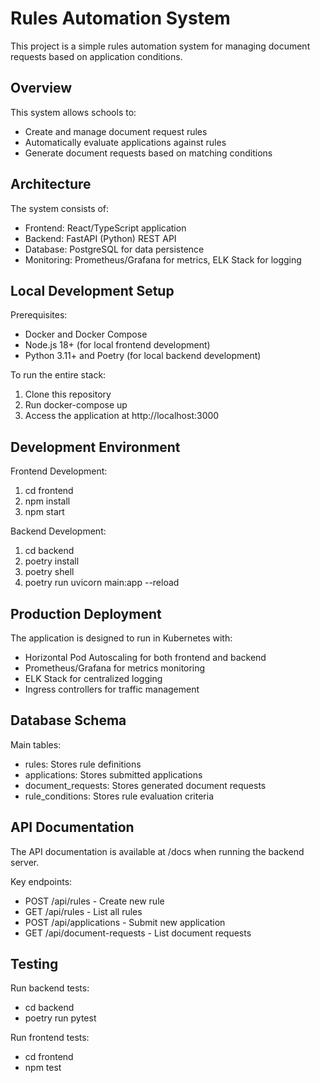 # Rules Automation System

This project is a simple rules automation system for managing document requests based on application conditions.

## Overview

This system allows schools to:
- Create and manage document request rules
- Automatically evaluate applications against rules
- Generate document requests based on matching conditions

## Architecture

The system consists of:
- Frontend: React/TypeScript application
- Backend: FastAPI (Python) REST API
- Database: PostgreSQL for data persistence
- Monitoring: Prometheus/Grafana for metrics, ELK Stack for logging

## Local Development Setup

Prerequisites:
- Docker and Docker Compose
- Node.js 18+ (for local frontend development)
- Python 3.11+ and Poetry (for local backend development)

To run the entire stack:

1. Clone this repository
2. Run docker-compose up
3. Access the application at http://localhost:3000

## Development Environment

Frontend Development:
1. cd frontend
2. npm install
3. npm start

Backend Development:
1. cd backend
2. poetry install
3. poetry shell
4. poetry run uvicorn main:app --reload

## Production Deployment

The application is designed to run in Kubernetes with:
- Horizontal Pod Autoscaling for both frontend and backend
- Prometheus/Grafana for metrics monitoring
- ELK Stack for centralized logging
- Ingress controllers for traffic management

## Database Schema

Main tables:
- rules: Stores rule definitions
- applications: Stores submitted applications
- document_requests: Stores generated document requests
- rule_conditions: Stores rule evaluation criteria

## API Documentation

The API documentation is available at /docs when running the backend server.

Key endpoints:
- POST /api/rules - Create new rule
- GET /api/rules - List all rules
- POST /api/applications - Submit new application
- GET /api/document-requests - List document requests

## Testing

Run backend tests:
- cd backend
- poetry run pytest

Run frontend tests:
- cd frontend
- npm test